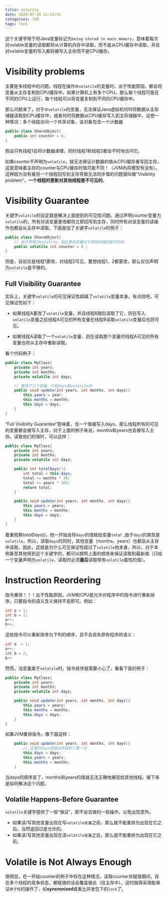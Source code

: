 ```yaml
---
title: volatile
date: 2020-07-20 21:23:51
categories: JVM
tags: lock
---
```


这个关键字用于将Java变量标记为`being stored in main memory`，意味着每次对volatile变量的读取都将从计算机内存中读取，而不是从CPU缓存中读取，并且对volatile变量的写入都将被写入主存而不是CPU缓存。

<!--more-->

# Visibility problems

主要是多线程中的问题。线程在操作`非volatile`的变量时，出于性能原因，都会将变量从主存复制到CPU缓存中，如果计算机上有多个CPU，那么每个线程可能在不同的CPU上运行，每个线程可以将变量复制到不同的CPU缓存中。

那么问题来了，对于`非volatile`的变量，无法保证Java虚拟机何时将数据从主存储器读取到CPU缓存中，或者何时将数据从CPU缓存写入到主存储器中，设想一种情况：多个线程访问一个共享对象，该对象包含一个计数器

```java
public class ShareObject{
    public int counter = 0;
}
```

假设只有线程1会将计数器递增，同时线程1和线程2都会不时地访问它。

如果counter不声明为`volatile`，就无法保证计数器的值从CPU缓存重写回主存，这就意味着主存的counter与CPU缓存的值可能不同！（JVM内存模型有没有）。这种因为没有被另一个线程回写到主存导致无法同步值的问题就叫做“Visibility problem”，**一个线程的更新对其他线程是不可见的**。

# Visibility Guarantee

关键字`volatile`的设定就是解决上面提到的可见性问题。通过声明counter变量为`volatile`的，所有对该变量更改都将立即回写到主存，同时所有对该变量的读操作也都会从主存中读取。下面是加了关键字`volatile`的例子：

```java
public class ShareObject{
    // 由于声明为volatile，因此更改变量对于其他线程的是可见的
    public volatile int counter = 0 ;
}
```

但是，目前仅是线程1更改，对线程2可见，要想线程1、2都更改，那么仅仅声明为`volatile`是不够的。

## Full Visibility Guarantee

实际上，关键字`volatile`的可见保证性超越了`volatile`变量本身。有点绕吧，可见保证性如下：

- 如果线程A更改了`volatile`变量，并且线程B随后读取了它，则在写入`volatile`变量之前线程A可见的所有变量在线程B读取`volatile`变量后也将可见。

- 如果线程A读取了一个`volatile`变量，则在读取那个变量时线程A可见的所有变量也将从主存中重新读取。

看个代码例子：

```java
public class MyClass{
    private int years;
    private int months;
    private volatile int days;

    // 更改了三个变量，只有days是volatile的
    public void update(int years, int months, int days){
        this.years = year;
        this.months = months;
        this.days = days;    
    }
}
```

”Full Visibility Guarantee“意味着，当一个值被写入days，那么线程所有的可见的变量都会被写入主存，对于上面的例子来说，months和years也会被写入主存。读取他们的值时，可以这样：

```java
public class MyClass{
    private int years;
    private int months;
    private volatile int days;

    public int totalDays(){
        int total = this.days;
        total += months * 30;
        total += years * 365;
        return total;   
    }

    public void update(int years, int months, int days){
        this.years = years;
        this.months = months;
        this.days = days;
    }
}
```

着重观察*totalDays()*，他一开始会将`days`的值赋给变量`total` ,由于`days`的类型是`volatile`，所以，读取`days`的同时，其他变量（months、years）也都会从主存中读取，因此，这就是为什么可见保证性超过了`volatile`他本身，所以，对于本例甚至其他用到这个关键字的，都可以按照上面的顺序来保证读取到最新值（只给一个变量声明为`volatile`，读取时必须**最后**读取带有`volatile`属性的值）。

# Instruction Reordering

指令重排！！！出于性能原因，JVM和CPU是允许对程序中的指令进行重新排序，只要指令的语义含义保持不变即可。例如：

```java
int a = 1;
int b = 2;
a++;
b++;
```

这些指令可以重新排序为下列的顺序，且不会丢失原有程序的语义：

```java
int a  = 1;
a++;
int b = 2;
b++
```

然而，当变量属于`volatile`时，指令排序就需要小心了，看看下面的例子：

```java
public class MyClass{
    private int years;
    private int months;
    private volatile int days;

    public void update(int years, int months, int days){
        this.years = years;
        this.months = months;
        this.days = days;
    }
}
```

如果JVM重排指令，像下面这样：

```java
    public void update(int years, int months, int days){
        // 这里将days赋值动作放到了第一位
        this.days = days;
        this.years = years;
        this.months = months;
    }
```

当days的顺序变了，months和years的值就无法正确地展现给其他线程。接下来是如何解决这个问题。

## Volatile Happens-Before Guarantee

`volatile`关键字提供了一些“保证”，即不会去做的一些操作，以免出现意外。

- 如果读/写其他变量出现在写`volatile变量`之前，那么就不能重排为出现在它之后。当然返回过是允许的。
- 如果读/写其他变量出现在读`volatile变量`之后，那么就不能重排为出现在它之前。

# Volatile is Not Always Enough

很明显，在一开始counter的例子中存在这种情况，读取counter并赋值期间，存在多个线程的竞争状态，都赋值的话会覆盖彼此（往主存中），这时就得采用能保证`原子性`的操作了，如**syncronized**或者比并发包下的`lock`了。
